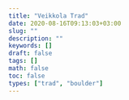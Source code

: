 ```yaml
---
title: "Veikkola Trad"
date: 2020-08-16T09:13:03+03:00
slug: ""
description: ""
keywords: []
draft: false
tags: []
math: false
toc: false
types: ["trad", "boulder"]
---
```


